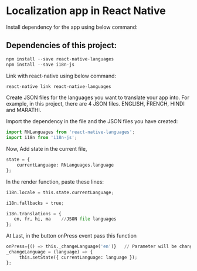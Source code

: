 # Localization app in React Native

Install dependency for the app using below command:

## Dependencies of this project:

```python
npm install --save react-native-languages
npm install --save i18n-js
```

Link with react-native using below command:

```python
react-native link react-native-languages
```

Create JSON files for the languages you want to translate your app into. For example, in this project, there are 4 JSON files. 
ENGLISH, FRENCH, HINDI and MARATHI.

Import the dependency in the file and the JSON files you have created:

```python
import RNLanguages from 'react-native-languages';
import i18n from 'i18n-js';
```

Now, Add state in the current file,

```python
state = {
    currentLanguage: RNLanguages.language
};
```
In the render function, paste these lines:

```python
i18n.locale = this.state.currentLanguage;

i18n.fallbacks = true;

i18n.translations = { 
   en, fr, hi, ma    //JSON file languages
};
```

At Last, in the button onPress event pass this function

```python
onPress={() => this._changeLanguage('en')}   // Parameter will be changed on each button event       
_changeLanguage = (language) => {
     this.setState({ currentLanguage: language });
};
```
